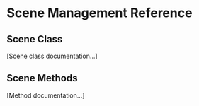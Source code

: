 # Scene Management Reference

## Scene Class

[Scene class documentation...]

## Scene Methods

[Method documentation...]